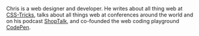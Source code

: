 Chris is a web designer and developer. He writes about all thing web at 
[CSS-Tricks][tricks], talks about all things web at conferences around the 
world and on his podcast [ShopTalk][pod], and co-founded the web coding 
playground [CodePen][pen].

[tricks]: https://css-tricks.com/
[pod]: http://shoptalkshow.com/
[pen]: http://codepen.io/
